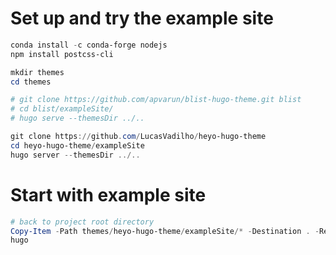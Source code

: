 # Set up and try the example site
```ps1
conda install -c conda-forge nodejs
npm install postcss-cli

mkdir themes
cd themes

# git clone https://github.com/apvarun/blist-hugo-theme.git blist
# cd blist/exampleSite/
# hugo serve --themesDir ../..

git clone https://github.com/LucasVadilho/heyo-hugo-theme
cd heyo-hugo-theme/exampleSite
hugo server --themesDir ../..

```

# Start with example site

```ps1
# back to project root directory
Copy-Item -Path themes/heyo-hugo-theme/exampleSite/* -Destination . -Recurse
hugo

```